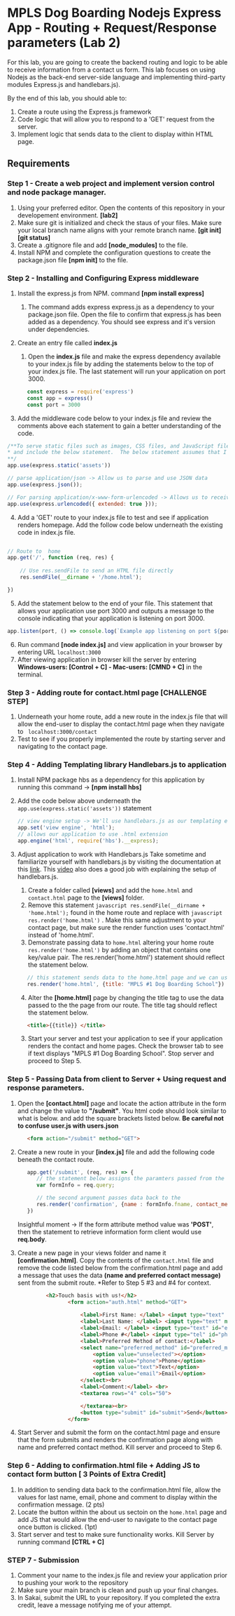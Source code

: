 #  MPLS Dog Boarding Nodejs Express App - Routing + Request/Response parameters (Lab 2)
For this lab, you are going to create the backend routing and logic to be able to receive information from a contact us form.  This lab focuses on using Nodejs as the back-end server-side language and implementing third-party modules Express.js and handlebars.js).

By the end of this lab, you should able to:
1. Create a route using the Express.js framework
2. Code logic that will allow you to respond to a 'GET' request from the server.
3. Implement logic that sends data to the client to display within HTML page.

## Requirements

### Step 1 - Create a web project and implement version control and node package manager.
1.  Using your preferred editor.  Open the contents of this repository in your developement environment. **[lab2]**
2.  Make sure git is initialized and check the staus of your files.  Make sure your local branch name aligns with your remote branch name.  **[git init]** **[git status]**
3.  Create a .gitignore file and add **[node_modules]** to the file.
4.  Install NPM and complete the configuration questions to create the package.json file  **[npm init]** to the file.


### Step 2 - Installing and Configuring Express middleware
1.  Install the express.js from NPM.  command **[npm install express]**
	1.  The command adds express express.js as a dependency to your package.json file.  Open the file to confirm that express.js has been added as a dependency.  You should see express and it's version under dependencies.
    
2. Create an entry file called **index.js** 
	1.  Open the **index.js** file and make the express dependency available to your index.js file by adding the statements below to the top of your index.js file. The last statement will run your application on port 3000.
      ```javascript
	     const express = require('express')
	     const app = express()
	     const port = 3000
	
	  ```
3.  Add the middleware code below to your index.js file and review the comments above each statement to gain a better understanding of the code.
```javascript
/**To serve static files such as images, CSS files, and JavaScript files, create a folders
* and include the below statement.  The below statement assumes that I have a folder named assets in my project directory
**/
app.use(express.static('assets'))

// parse application/json -> Allow us to parse and use JSON data
app.use(express.json());

// For parsing application/x-www-form-urlencoded -> Allows us to receive form data via an 'GET' request
app.use(express.urlencoded({ extended: true }));
```
4.  Add a 'GET' route to your index.js file to test and see if application renders homepage.  Add the follow code below underneath the existing code in index.js file.
```javascript

// Route to  home
app.get('/', function (req, res) {
	
    // Use res.sendFile to send an HTML file directly
    res.sendFile(__dirname + '/home.html');

})

```
5. Add the statement below to the end of your file.  This statement that allows your application use port 3000 and outputs a message to the console indicating that your application is listening on port 3000.
```javascript
app.listen(port, () => console.log(`Example app listening on port ${port}!`))
```
6. Run command **[node index.js]** and view application in your browser by entering URL ```localhost:3000```  
7.  After viewing application in browser kill the server by entering **Windows-users: [Control + C] - Mac-users: [CMND + C]** in the terminal.
	
### Step 3 - Adding route for contact.html page **[CHALLENGE STEP]**
1.  Underneath your home route, add a new route in the index.js file that will allow the end-user to display the contact.html page when they navigate to ``` localhost:3000/contact```
2.  Test to see if you properly implemented the route by starting server and navigating to the contact page.
   
		
### Step 4 - Adding Templating library Handlebars.js to application
1.  Install NPM package hbs as a dependency for this application by running this command -> **[npm install hbs]**

2.  Add the code below above underneath the ```app.use(express.static('assets'))``` statement
	```javascript
    // view engine setup -> We'll use handlebars.js as our templating engine
    app.set('view engine', 'html');
	// allows our application to use .html extension 
	app.engine('html', require('hbs').__express);
	```
3.  Adjust application to work with Handlebars.js
    Take sometime and familiarize yourself with handlebars.js by visiting the documentation at this [link](https://handlebarsjs.com/guide/#what-is-handlebars).  This [video](https://www.youtube.com/watch?v=hh45sR9WNH8) also does a good job with explaining the setup of handlebars.js.  
	1. Create a folder called **[views]** and add the ```home.html``` and ```contact.html``` page to the **[views]** folder.
	1. Remove this statement ```javascript res.sendFile(__dirname + 'home.html');``` found in the home route and replace with ```javascript res.render('home.html')``` .  Make this same adjustment to your contact page, but make sure the render function uses 'contact.html' instead of 'home.html'.
	2. Demonstrate passing data to ```home.html``` altering your home route ```res.render('home.html')``` by adding an object that contains one key/value pair. The res.render('home.html') statement should reflect the statement below.
	```javascript
	   // this statement sends data to the home.html page and we can use the title within our home.html page 
       res.render('home.html', {title: "MPLS #1 Dog Boarding School"})
	```
	4.  Alter the **[home.html]** page by changing the title tag to use the data passed to the the page from our route.  The title tag should reflect the statement below.
	```html
	   <title>{{title}} </title>
	```
	3. Start your server and test your application to see if your application renders the contact and home pages.  Check the browser tab to see if text displays "MPLS #1 Dog Boarding School". Stop server and proceed to Step 5.


### Step 5 - Passing Data from client to Server + Using request and response parameters.
1.  Open the **[contact.html]** page and locate the action attribute in the form and change the value to **"/submit"**. You html code should look similar to what is below.  and add the square brackets listed below.  **Be careful not to confuse user.js with users.json**
	```html
	   <form action="/submit" method="GET">
	```

2.  Create a new route in your **[index.js]** file and add the following code beneath the contact route.
	```javascript
	   app.get('/submit', (req, res) => {
          // the statement below assigns the paramters passed from the from via the name attribute to the variable formInfo.  
          var formInfo = req.query;

		  // the second argument passes data back to the 
          res.render('confirmation', {name : formInfo.fname, contact_method: formInfo.preferred_method})
       })
	```
	Insightful moment  -> If the form attribute method value was **'POST'**, then the statement to retrieve information form client would use **req.body**.  


3.  Create a new page in your views folder and name it **[confirmation.html]**. Copy the contents of the ```contact.html``` file and remove the code listed below from the confirmation.html page and add a message that uses the data **(name and preferred contact message)** sent from the submit route.  *Refer to Step 5 #3 and #4 for context.
	```html
             <h2>Touch basis with us!</h2>
                    <form action="auth.html" method="GET">
                        
                        <label>First Name: </label> <input type="text" maxlength="30" id="first" name="fname"><br>
                        <label>Last Name: </label> <input type="text" maxlength="30" id="last" name="lname"><br>
                        <label>Email: </label> <input type="text" id="email" maxlength="30"><br>
                        <label>Phone #</label> <input type="tel" id="phone"  maxlength="30"><br>
                        <label>Preferred Method of contact:</label>
                        <select name="preferred_method" id="preferred_method">
                            <option value="unselected"></option>
                            <option value="phone">Phone</option>
                            <option value="text">Text</option>
                            <option value="email">Email</option>
                        </select><br>
                        <label>Comment:</label> <br>
                        <textarea rows="4" cols="50">

                        </textarea><br>
                        <button type="submit" id="submit">Send</button>
                    </form>
	```

4.  Start Server and submit the form on the contact.html page and ensure that the form submits and renders the confirmation page along with name and preferred contact method.  Kill server and proceed to Step 6.
	
### Step 6 - Adding to confirmation.html file + Adding JS to contact form button **[ 3 Points of Extra Credit]**
1.  In addition to sending data back to the confirmation.html file, allow the values for last name, email, phone and comment to display within the confirmation message. (2 pts)
2.  Locate the button within the about us sectoin on the ```home.html``` page and add JS that would allow the end-user to navigate to the contact page once button is clicked. (1pt)
3.  Start server and test to make sure functionality works.  Kill Server by running command **[CTRL + C]** 


### STEP 7 - Submission
1.  Comment your name to the index.js file and review your application prior to pushing your work to the repository
2.  Make sure your main branch is clean and push up your final changes.
3.  In Sakai, submit the URL to your repository.  If you completed the extra credit, leave a message notifying me of your attempt.
